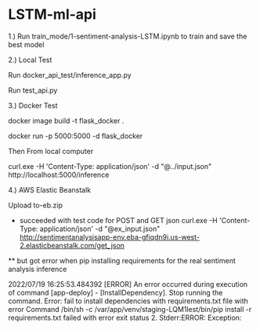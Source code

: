 # LSTM-ml-api

1.) Run train_mode/1-sentiment-analysis-LSTM.ipynb to train and save the best model

2.) Local Test

Run docker_api_test/inference_app.py

Run test_api.py

3.) Docker Test

docker image build -t flask_docker .

docker run -p 5000:5000 -d flask_docker

Then From local computer

curl.exe -H 'Content-Type: application/json' -d "@../input.json"  http://localhost:5000/inference

4.) AWS Elastic Beanstalk

Upload to-eb.zip

* succeeded with test code for POST and GET json
curl.exe -H 'Content-Type: application/json' -d "@ex_input.json"  http://sentimentanalysisapp-env.eba-gfiqdn9i.us-west-2.elasticbeanstalk.com/get_json

** but got error when pip installing requirements for the real sentiment analysis inference

2022/07/19 16:25:53.484392 [ERROR] An error occurred during execution of command [app-deploy] - [InstallDependency]. Stop running the command. Error: fail to install dependencies with requirements.txt file with error Command /bin/sh -c /var/app/venv/staging-LQM1lest/bin/pip install -r requirements.txt failed with error exit status 2. Stderr:ERROR: Exception:
